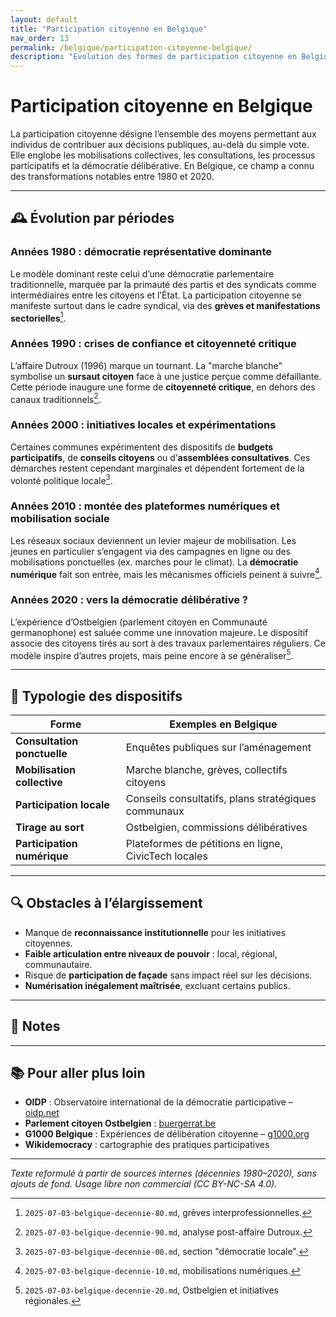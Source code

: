 ```yaml
---
layout: default
title: "Participation citoyenne en Belgique"
nav_order: 13
permalink: /belgique/participation-citoyenne-belgique/
description: "Evolution des formes de participation citoyenne en Belgique, entre innovations démocratiques, mobilisation sociale et distances institutionnelles."
---
```


# Participation citoyenne en Belgique

La participation citoyenne désigne l’ensemble des moyens permettant aux individus de contribuer aux décisions publiques, au-delà du simple vote. Elle englobe les mobilisations collectives, les consultations, les processus participatifs et la démocratie délibérative. En Belgique, ce champ a connu des transformations notables entre 1980 et 2020.

---

## 🕰️ Évolution par périodes

### Années 1980 : démocratie représentative dominante

Le modèle dominant reste celui d’une démocratie parlementaire traditionnelle, marquée par la primauté des partis et des syndicats comme intermédiaires entre les citoyens et l’État. La participation citoyenne se manifeste surtout dans le cadre syndical, via des **grèves et manifestations sectorielles**[^1].

### Années 1990 : crises de confiance et citoyenneté critique

L’affaire Dutroux (1996) marque un tournant. La "marche blanche" symbolise un **sursaut citoyen** face à une justice perçue comme défaillante. Cette période inaugure une forme de **citoyenneté critique**, en dehors des canaux traditionnels[^2].

### Années 2000 : initiatives locales et expérimentations

Certaines communes expérimentent des dispositifs de **budgets participatifs**, de **conseils citoyens** ou d’**assemblées consultatives**. Ces démarches restent cependant marginales et dépendent fortement de la volonté politique locale[^3].

### Années 2010 : montée des plateformes numériques et mobilisation sociale

Les réseaux sociaux deviennent un levier majeur de mobilisation. Les jeunes en particulier s’engagent via des campagnes en ligne ou des mobilisations ponctuelles (ex. marches pour le climat). La **démocratie numérique** fait son entrée, mais les mécanismes officiels peinent à suivre[^4].

### Années 2020 : vers la démocratie délibérative ?

L’expérience d’Ostbelgien (parlement citoyen en Communauté germanophone) est saluée comme une innovation majeure. Le dispositif associe des citoyens tirés au sort à des travaux parlementaires réguliers. Ce modèle inspire d’autres projets, mais peine encore à se généraliser[^5].

---

## 🧩 Typologie des dispositifs

| Forme | Exemples en Belgique |
|-------|----------------------|
| **Consultation ponctuelle** | Enquêtes publiques sur l’aménagement |
| **Mobilisation collective** | Marche blanche, grèves, collectifs citoyens |
| **Participation locale** | Conseils consultatifs, plans stratégiques communaux |
| **Tirage au sort** | Ostbelgien, commissions délibératives |
| **Participation numérique** | Plateformes de pétitions en ligne, CivicTech locales |

---

## 🔍 Obstacles à l’élargissement

- Manque de **reconnaissance institutionnelle** pour les initiatives citoyennes.
- **Faible articulation entre niveaux de pouvoir** : local, régional, communautaire.
- Risque de **participation de façade** sans impact réel sur les décisions.
- **Numérisation inégalement maîtrisée**, excluant certains publics.

---

## 📌 Notes

[^1]: `2025-07-03-belgique-decennie-80.md`, grèves interprofessionnelles.
[^2]: `2025-07-03-belgique-decennie-90.md`, analyse post-affaire Dutroux.
[^3]: `2025-07-03-belgique-decennie-00.md`, section "démocratie locale".
[^4]: `2025-07-03-belgique-decennie-10.md`, mobilisations numériques.
[^5]: `2025-07-03-belgique-decennie-20.md`, Ostbelgien et initiatives régionales.

---

## 📚 Pour aller plus loin

- **OIDP** : Observatoire international de la démocratie participative – [oidp.net](https://www.oidp.net)
- **Parlement citoyen Ostbelgien** : [buergerrat.be](https://buergerrat.be)
- **G1000 Belgique** : Expériences de délibération citoyenne – [g1000.org](https://www.g1000.org)
- **Wikidemocracy** : cartographie des pratiques participatives

---

*Texte reformulé à partir de sources internes (décennies 1980–2020), sans ajouts de fond. Usage libre non commercial (CC BY-NC-SA 4.0).*
